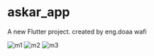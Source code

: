 # askar_app

A new Flutter project.
created by eng.doaa wafi


![m1](https://github.com/Doaawafi/askar_app/assets/103493981/ad76521c-fcea-4e54-96bd-0a6d87675318)
![m2](https://github.com/Doaawafi/askar_app/assets/103493981/c2e06592-f771-438e-96bf-b0b7e14be6ff)
![m3](https://github.com/Doaawafi/askar_app/assets/103493981/69ddfea8-2747-4730-bd82-3177f3a1817d)

